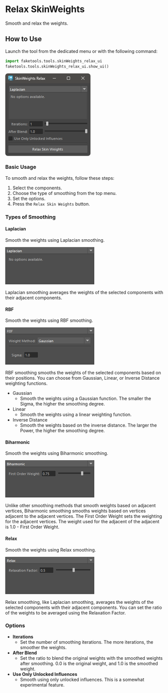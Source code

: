# Relax SkinWeights

Smooth and relax the weights.

## How to Use

Launch the tool from the dedicated menu or with the following command:

```python
import faketools.tools.skinWeights_relax_ui
faketools.tools.skinWeights_relax_ui.show_ui()
```

![image001](images/skinWeights_relax/image001.png)

### Basic Usage

To smooth and relax the weights, follow these steps:

1. Select the components.
2. Choose the type of smoothing from the top menu.
3. Set the options.
4. Press the `Relax Skin Weights` button.

### Types of Smoothing

#### Laplacian

Smooth the weights using Laplacian smoothing.

![image002](images/skinWeights_relax/image002.png)

Laplacian smoothing averages the weights of the selected components with their adjacent components.

#### RBF

Smooth the weights using RBF smoothing.

![image003](images/skinWeights_relax/image003.png)

RBF smoothing smooths the weights of the selected components based on their positions. You can choose from Gaussian, Linear, or Inverse Distance weighting functions.

- Gaussian
  - Smooth the weights using a Gaussian function. The smaller the Sigma, the higher the smoothing degree.
- Linear
  - Smooth the weights using a linear weighting function.
- Inverse Distance
  - Smooth the weights based on the inverse distance. The larger the Power, the higher the smoothing degree.

#### Biharmonic

Smooth the weights using Biharmonic smoothing.

![image006](images/skinWeights_relax/image006.png)

Unlike other smoothing methods that smooth weights based on adjacent vertices, Biharmonic smoothing smooths weights based on vertices adjacent to the adjacent vertices. The First Order Weight sets the weighting for the adjacent vertices. The weight used for the adjacent of the adjacent is 1.0 - First Order Weight.

#### Relax

Smooth the weights using Relax smoothing.

![image007](images/skinWeights_relax/image007.png)

Relax smoothing, like Laplacian smoothing, averages the weights of the selected components with their adjacent components. You can set the ratio of the weights to be averaged using the Relaxation Factor.

### Options

- **Iterations**
  - Set the number of smoothing iterations. The more iterations, the smoother the weights.
- **After Blend**
  - Set the ratio to blend the original weights with the smoothed weights after smoothing. 0.0 is the original weight, and 1.0 is the smoothed weight.
- **Use Only Unlocked Influences**
  - Smooth using only unlocked influences. This is a somewhat experimental feature.
